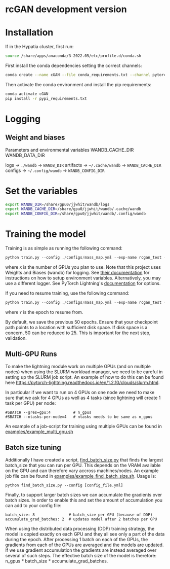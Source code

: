 # rcGAN development version  


# Installation

If in the Hypatia cluster, first run:
``` bash
source /share/apps/anaconda/3-2022.05/etc/profile.d/conda.sh
```


First install the conda dependencies setting the correct channels:
``` bash
conda create --name cGAN --file conda_requirements.txt --channel pytorch --channel nvidia --channel conda-forge --channel defaults
```

Then activate the conda environment and install the pip requirements:
``` bash
conda activate cGAN
pip install -r pypi_requirements.txt
```

# Logging

## Weight and biases

Parameters and environmental variables
WANDB_CACHE_DIR
WANDB_DATA_DIR

logs -> `./wandb` -> `WANDB_DIR`
artifacts -> `~/.cache/wandb` -> `WANDB_CACHE_DIR`
configs -> `~/.config/wandb` -> `WANDB_CONFIG_DIR`

# Set the variables
``` bash
export WANDB_DIR=/share/gpu0/jjwhit/wandb/logs
export WANDB_CACHE_DIR=/share/gpu0/jjwhit/wandb/.cache/wandb
export WANDB_CONFIG_DIR=/share/gpu0/jjwhit/wandb/.config/wandb
```

# Training the model

Training is as simple as running the following command:
```python
python train.py --config ./configs/mass_map.yml --exp-name rcgan_test --num-gpus X
```
where ```X``` is the number of GPUs you plan to use. Note that this project uses Weights and Biases (wandb) for logging.
See [their documentation](https://docs.wandb.ai/quickstart) for instructions on how to setup environment variables.
Alternatively, you may use a different logger. See PyTorch Lightning's [documentation](https://lightning.ai/docs/pytorch/stable/extensions/logging.html) for options.

If you need to resume training, use the following command:
```python
python train.py --config ./configs/mass_map.yml --exp-name rcgan_test --num-gpus X --resume --resume-epoch Y
```
where ```Y``` is the epoch to resume from.

By default, we save the previous 50 epochs. Ensure that your checkpoint path points to a location with sufficient disk space.
If disk space is a concern, 50 can be reduced to 25.
This is important for the next step, validation.


## Multi-GPU Runs
To make the lightning module work on multiple GPUs (and on multiple nodes) when using the SLURM workload manager, we need to be careful in setting up the SLURM job script. An example of how to do this can be found here https://pytorch-lightning.readthedocs.io/en/1.2.10/clouds/slurm.html. 

In particular if we want to run on 4 GPUs on one node we need to make sure that we ask for 4 GPUs as well as 4 tasks (since lightning will create 1 task per GPU) per node:

```
#SBATCH --gres=gpu:4          # n_gpus
#SBATCH --ntasks-per-node=4   # ntasks needs to be same as n_gpus
```

An example of a job-script for training using multiple GPUs can be found in [examples/example_multi_gpu.sh](https://github.com/astro-informatics/rcGAN/blob/dev-multiGPU/examples/example_multi_gpu_train.sh)

## Batch size tuning
Additionally I have created a script, [find_batch_size.py](https://github.com/astro-informatics/rcGAN/blob/dev-multiGPU/find_batch_size.py) that finds the largest batch_size that you can run per GPU. This depends on the VRAM available on the GPU and can therefore vary accross machines/nodes. An example job file can be found in [examples/example_find_batch_size.sh](https://github.com/astro-informatics/rcGAN/blob/dev-multiGPU/examples/example_find_batch_size.sh). Usage is:

```
python find_batch_size.py --config [config_file.yml]
```

Finally, to support larger batch sizes we can accumulate the gradients over batch sizes. In order to enable this and set the amount of accumulation you can add to your config file:

```
batch_size: 8               # batch_size per GPU (because of DDP)
accumulate_grad_batches: 2  # updates model after 2 batches per GPU
```

When using the distributed data processing (DDP) training strategy, the model is copied exactly on each GPU and they all see only a part of the data during the epoch. After processing 1 batch on each of the GPUs, the gradients from each of the GPUs are averaged and the models are updated. If we use gradient accumulation the gradients are instead averaged over several of such steps. The effective batch size of the model is therefore: n_gpus * batch_size *  accumulate_grad_batches. 